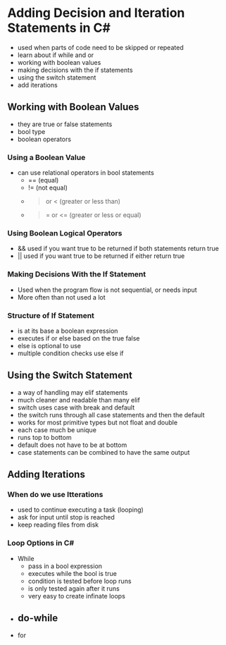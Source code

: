 # Adding Decision and Iteration Statements in C\#

- used when parts of code need to be skipped or repeated
- learn about if while and or
- working with boolean values
- making decisions with the if statements
- using the switch statement
- add iterations

## Working with Boolean Values

- they are true or false statements
- bool type
- boolean operators

### Using a Boolean Value

- can use relational operators in bool statements
    - == (equal)
    - != (not equal)
    - > or < (greater or less than)
    - >= or <= (greater or less or equal)

### Using Boolean Logical Operators

- && used if you want true to be returned if both statements return true
- || used if you want true to be returned if either return true

### Making Decisions With the If Statement

- Used when the program flow is not sequential, or needs input
- More often than not used a lot

### Structure of If Statement

- is at its base a boolean expression
- executes if or else based on the true false
- else is optional to use
- multiple condition checks use else if

## Using the Switch Statement

- a way of handling may elif statements
- much cleaner and readable than many elif
- switch uses case with break and default
- the switch runs through all case statements and then the default
- works for most primitive types but not float and double
- each case much be unique
- runs top to bottom
- default does not have to be at bottom
- case statements can be combined to have the same output

## Adding Iterations

### When do we use Itterations

- used to continue executing a task (looping)
- ask for input until stop is reached
- keep reading files from disk

### Loop Options in C\#

- While
    - pass in a bool expression
    - executes while the bool is true
    - condition is tested before loop runs
    - is only tested again after it runs
    - very easy to create infinate loops
- do-while
    - 
- for